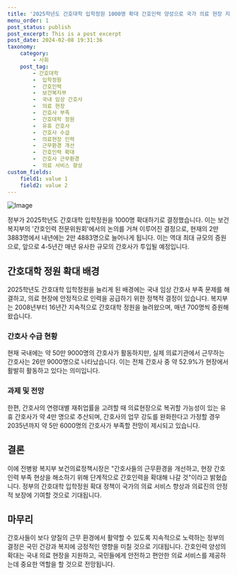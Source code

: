```yaml
---
title: '2025학년도 간호대학 입학정원 1000명 확대 간호인력 양성으로 국가 의료 현장 지원'
menu_order: 1
post_status: publish
post_excerpt: This is a post excerpt
post_date: 2024-02-08 19:31:36
taxonomy:
    category:
        - 사회
    post_tag:
        - 간호대학
        -  입학정원
        -  간호인력
        -  보건복지부
        -  국내 임상 간호사
        -  의료 현장
        -  간호사 부족
        -  간호대학 정원
        -  유휴 간호사
        -  간호사 수급
        -  의료현장 인력
        -  근무환경 개선
        -  간호인력 확대
        -  간호사 근무환경
        -  의료 서비스 향상
custom_fields:
    field1: value 1
    field2: value 2
---
```


![Image](https://imgnews.pstatic.net/image/656/2024/02/08/0000079261_001_20240208162901560.jpg?type=w647)

정부가 2025학년도 간호대학 입학정원을 1000명 확대하기로 결정했습니다. 이는 보건복지부의 '간호인력 전문위원회'에서의 논의를 거쳐 이루어진 결정으로, 현재의 2만 3883명에서 내년에는 2만 4883명으로 늘어나게 됩니다. 이는 역대 최대 규모의 증원으로, 앞으로 4-5년간 매년 유사한 규모의 간호사가 투입될 예정입니다.
## 간호대학 정원 확대 배경
2025학년도 간호대학 입학정원을 늘리게 된 배경에는 국내 임상 간호사 부족 문제를 해결하고, 의료 현장에 안정적으로 인력을 공급하기 위한 정책적 결정이 있습니다. 복지부는 2008년부터 16년간 지속적으로 간호대학 정원을 늘려왔으며, 매년 700명씩 증원해 왔습니다.
### 간호사 수급 현황
현재 국내에는 약 50만 9000명의 간호사가 활동하지만, 실제 의료기관에서 근무하는 간호사는 26만 9000명으로 나타났습니다. 이는 전체 간호사 중 약 52.9%가 현장에서 활발히 활동하고 있다는 의미입니다. 
### 과제 및 전망
한편, 간호사의 연령대별 재취업률을 고려할 때 의료현장으로 복귀할 가능성이 있는 유휴 간호사가 약 4만 명으로 추산되며, 간호사의 업무 강도를 완화한다고 가정할 경우 2035년까지 약 5만 6000명의 간호사가 부족할 전망이 제시되고 있습니다.
## 결론
이에 전병왕 복지부 보건의료정책시장은 "간호사들의 근무환경을 개선하고, 현장 간호인력 부족 현상을 해소하기 위해 단계적으로 간호인력을 확대해 나갈 것"이라고 밝혔습니다. 정부의 간호대학 입학정원 확대 정책이 국가의 의료 서비스 향상과 의료진의 안정적 보장에 기여할 것으로 기대됩니다.
## 마무리
간호사들이 보다 양질의 근무 환경에서 활약할 수 있도록 지속적으로 노력하는 정부의 결정은 국민 건강과 복지에 긍정적인 영향을 미칠 것으로 기대됩니다. 간호인력 양성의 확대는 국내 의료 현장을 지원하고, 국민들에게 안전하고 편안한 의료 서비스를 제공하는데 중요한 역할을 할 것으로 전망됩니다.
